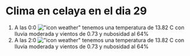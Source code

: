 # Clima en celaya en el dia 29

1. A las 0:0 !["icon weather"](http://openweathermap.org/img/w/10n.png) tenemos una temperatura de 13.82 C con lluvia moderada y  vientos de 0.73 y nubosidad al 64%
1. A las 2:0 !["icon weather"](http://openweathermap.org/img/w/10n.png) tenemos una temperatura de 13.82 C con lluvia moderada y  vientos de 0.73 y nubosidad al 64%
